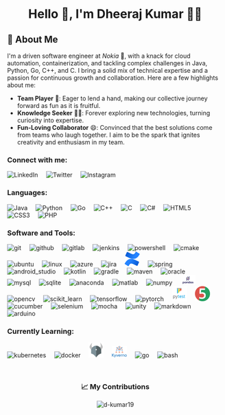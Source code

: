 <h1 align="center">Hello 👋, I'm Dheeraj Kumar 🧑🏻 </h1>

## 🌱 About Me

I'm a driven software engineer at *Nokia* 🚀, with a knack for cloud automation, containerization, and tackling complex challenges in Java, Python, Go, C++, and C. I bring a solid mix of technical expertise and a passion for continuous growth and collaboration. Here are a few highlights about me:

- **Team Player** 🤼: Eager to lend a hand, making our collective journey forward as fun as it is fruitful.
- **Knowledge Seeker** 🕵️‍♂️: Forever exploring new technologies, turning curiosity into expertise.
- **Fun-Loving Collaborator** 😄: Convinced that the best solutions come from teams who laugh together. I aim to be the spark that ignites creativity and enthusiasm in my team.


<!-- <br />
<p align="left">
  <a href="https://github.com/ryo-ma/github-profile-trophy">
    <img src="https://github-profile-trophy.vercel.app/?username=d-kumar19" alt="d-kumar19" />
  </a>
</p> -->


<h3 align="left">Connect with me:</h3>
<p align="left">
  <img src="https://skillicons.dev/icons?i=linkedin" alt="LinkedIn" title="LinkedIn" width="40px" style="padding-right:15px;"/>
  <img src="https://skillicons.dev/icons?i=twitter" alt="Twitter" title="Twitter" width="40px" style="padding-right:15px;"/>
  <img src="https://skillicons.dev/icons?i=instagram" alt="Instagram" title="Instagram" width="40px" style="padding-right:15px;"/>
</p>


<h3 align="left">Languages: </h3>
<p align="left">
  <img src="https://skillicons.dev/icons?i=java" alt="Java" title="Java" width="35px" style="padding-right:15px;"/>
  <img src="https://skillicons.dev/icons?i=python" alt="Python" title="Python" width="35px" style="padding-right:15px;"/>
  <img src="https://skillicons.dev/icons?i=go" alt="Go" title="Go" width="35px" style="padding-right:15px;"/>
  <img src="https://skillicons.dev/icons?i=cpp" alt="C++" title="C++" width="35px" style="padding-right:15px;"/>
  <img src="https://skillicons.dev/icons?i=c" alt="C" title="C" width="35px" style="padding-right:15px;"/>
  <img src="https://skillicons.dev/icons?i=cs" alt="C#" title="C#" width="35px" style="padding-right:15px;"/>
  <img src="https://skillicons.dev/icons?i=html" alt="HTML5" title="HTML5" width="35px" style="padding-right:15px;"/>
  <img src="https://skillicons.dev/icons?i=css" alt="CSS3" title="CSS3" width="35px" style="padding-right:15px;"/>
  <img src="https://skillicons.dev/icons?i=php" alt="PHP" title="PHP" width="35px" style="padding-right:15px;"/>
</p>


<h3 align="left">Software and Tools: </h3>
<p align="left">
    <img src="https://skillicons.dev/icons?i=git" alt="git" title="Git" width="35px" style="padding-right:15px;"/>
    <img src="https://skillicons.dev/icons?i=github" alt="github" title="GitHub" width="35px" style="padding-right:15px;"/>
    <img src="https://skillicons.dev/icons?i=gitlab" alt="gitlab" title="GitLab" width="35px" style="padding-right:15px;"/>
    <img src="https://skillicons.dev/icons?i=jenkins" alt="jenkins" title="Jenkins" width="35px" style="padding-right:15px;"/>
    <img src="https://skillicons.dev/icons?i=powershell" alt="powershell" title="PowerShell" width="35px" style="padding-right:15px;"/>
    <img src="https://skillicons.dev/icons?i=cmake" alt="cmake" title="CMake" width="35px" style="padding-right:15px;"/>
    <img src="https://skillicons.dev/icons?i=ubuntu" alt="ubuntu" title="Ubuntu" width="35px" style="padding-right:15px;"/>
    <img src="https://skillicons.dev/icons?i=linux" alt="linux" title="Linux" width="35px" style="padding-right:15px;"/>
    <img src="https://skillicons.dev/icons?i=azure" alt="azure" title="Microsoft Azure" width="35px" style="padding-right:15px;"/>
    <img src="https://www.vectorlogo.zone/logos/atlassian_jira/atlassian_jira-icon.svg" alt="jira" title="JIRA" width="35px" style="padding-right:15px;"/>
    <img src="https://github.com/devicons/devicon/blob/v2.15.1/icons/confluence/confluence-original.svg" alt="confluence" title="Confluence" width="35px" style="padding-right:15px;"/>
    <img src="https://skillicons.dev/icons?i=spring" alt="spring" title="Spring" width="35px" style="padding-right:15px;"/>
    <img src="https://skillicons.dev/icons?i=androidstudio" alt="android_studio" title="Android Studio" width="35px" style="padding-right:15px;"/>
    <img src="https://skillicons.dev/icons?i=kotlin" alt="kotlin" title="Kotlin" width="35px" style="padding-right:15px;"/>
    <img src="https://skillicons.dev/icons?i=gradle" alt="gradle" title="Gradle" width="35px" style="padding-right:15px;"/>
    <img src="https://skillicons.dev/icons?i=maven" alt="maven" title="Maven" width="35px" style="padding-right:15px;"/>
    <img src="https://www.vectorlogo.zone/logos/oracle/oracle-icon.svg" alt="oracle" title="Oracle" width="35px" style="padding-right:15px;"/>
    <img src="https://skillicons.dev/icons?i=mysql" alt="mysql" title="MySQL" width="35px" style="padding-right:15px;"/>
    <img src="https://skillicons.dev/icons?i=sqlite" alt="sqlite" title="SQLite" width="35px" style="padding-right:15px;"/>
    <img src="https://skillicons.dev/icons?i=anaconda" alt="anaconda" title="Anaconda" width="35px" style="padding-right:15px;"/>
    <img src="https://skillicons.dev/icons?i=matlab" alt="matlab" title="MATLAB" width="35px" style="padding-right:15px;"/>
    <img src="https://www.vectorlogo.zone/logos/numpy/numpy-icon.svg" alt="numpy" title="NumPy" width="35px" style="padding-right:15px;"/>
    <img src="./img/pandas.png" alt="pandas" title="Pandas" width="35px" style="padding-right:15px;"/>
    <img src="https://www.vectorlogo.zone/logos/opencv/opencv-icon.svg" alt="opencv" title="OpenCV" width="35px" style="padding-right:15px;"/>
    <img src="https://upload.wikimedia.org/wikipedia/commons/0/05/Scikit_learn_logo_small.svg" alt="scikit_learn" title="Scikit Learn" width="35px" style="padding-right:15px;"/>
    <img src="https://skillicons.dev/icons?i=tensorflow" alt="tensorflow" title="TensorFlow" width="35px" style="padding-right:15px;"/>
    <img src="https://skillicons.dev/icons?i=pytorch" alt="pytorch" title="PyTorch" width="35px" style="padding-right:15px;"/>
    <img src="./img/pytest.svg" alt="pytest" title="PyTest" width="35px" style="padding-right:15px;"/>
    <img src="./img/junit.png" alt="junit" title="JUnit" width="35px" style="padding-right:15px;"/>
    <img src="https://www.vectorlogo.zone/logos/cucumberio/cucumberio-icon.svg" alt="cucumber" title="Cucumber" width="35px" style="padding-right:15px;"/>
    <img src="https://skillicons.dev/icons?i=selenium" alt="selenium" title="Selenium" width="35px" style="padding-right:15px;"/>
    <img src="https://www.vectorlogo.zone/logos/mochajs/mochajs-icon.svg" alt="mocha" title="Mocha" width="35px" style="padding-right:15px;"/>
    <img src="https://skillicons.dev/icons?i=unity" alt="unity" title="Unity" width="35px" style="padding-right:15px;"/>
    <img src="https://skillicons.dev/icons?i=markdown" alt="markdown" title="Markdown" width="35px" style="padding-right:15px;"/>
    <img src="https://skillicons.dev/icons?i=arduino" alt="arduino" title="Arduino" width="35px" style="padding-right:15px;"/>
</p>


<h3 align="left">Currently Learning: </h3>
<p align="left">
    <img src="https://skillicons.dev/icons?i=kubernetes" alt="kubernetes" title="Kubernetes" width="35px" style="padding-right:15px;"/>
    <img src="https://skillicons.dev/icons?i=docker" alt="docker" title="Docker" width="35px" style="padding-right:15px;"/>
    <img src="./img/opa.png" alt="rego" title="Open Policy Agent (OPA)" width="35px" style="padding-right:15px;"/>
    <img src="./img/kyverno.png" alt="kyverno" title="Kyverno" width="35px" style="padding-right:15px;"/>
    <img src="https://skillicons.dev/icons?i=go" alt="go" title="Go" width="35px" style="padding-right:15px;"/>
    <img src="https://skillicons.dev/icons?i=bash" alt="bash" title="GNU Bash" width="35px" style="padding-right:15px;"/>
</p>


<!-- <br />
<h3 align="center">📊 My GitHub Stats</h3>
<p align="center">
  <img src="https://github-readme-stats.vercel.app/api/top-langs?username=d-kumar19&show_icons=true&locale=en&layout=compact"
  alt="d-kumar19" />
</p>


<p align="center">
  <img src="https://github-readme-stats.vercel.app/api?username=d-kumar19&show_icons=true&locale=en"
  alt="d-kumar19" />
</p> -->


<br />
<h3 align="center">📈 My Contributions</h3>
<p align="center">
  <img src="https://github-readme-streak-stats.herokuapp.com/?user=d-kumar19&" alt="d-kumar19" />
</p>

